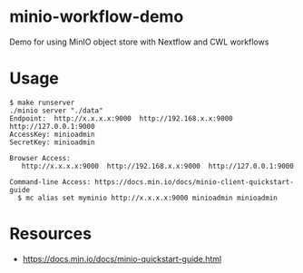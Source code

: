 # minio-workflow-demo
Demo for using MinIO object store with Nextflow and CWL workflows

# Usage


```
$ make runserver
./minio server "./data"
Endpoint:  http://x.x.x.x:9000  http://192.168.x.x:9000  http://127.0.0.1:9000
AccessKey: minioadmin
SecretKey: minioadmin

Browser Access:
   http://x.x.x.x:9000  http://192.168.x.x:9000  http://127.0.0.1:9000

Command-line Access: https://docs.min.io/docs/minio-client-quickstart-guide
  $ mc alias set myminio http://x.x.x.x:9000 minioadmin minioadmin
```


# Resources

- https://docs.min.io/docs/minio-quickstart-guide.html
